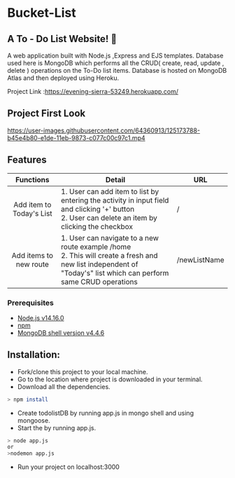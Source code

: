# Bucket-List

## A To - Do List Website! 📆

A web application built with Node.js ,Express and EJS templates. Database used here is MongoDB which performs all the CRUD( create, read, update , delete ) operations on the To-Do list items. Database is hosted on MongoDB Atlas and then deployed using Heroku.

Project Link :https://evening-sierra-53249.herokuapp.com/

## Project First Look



https://user-images.githubusercontent.com/64360913/125173788-b45e4b80-e1de-11eb-9873-c077c00c97c1.mp4




## Features

| Functions              | Detail                                            | URL                         |
| :--------------------: | ------------------------------------------------- | --------------------------- |
| Add item to Today's List | 1. User can add item to list by entering the activity in input field and clicking '+' button<br>2. User can delete an item by clicking the checkbox | / |
| Add items to new route | 1. User can navigate to a new route example /home <br>2. This will create a fresh and new list independent of "Today's" list which can perform same CRUD operations  |/newListName |

### Prerequisites

- [Node.js v14.16.0](https://nodejs.org/en/download/)
- [npm](https://www.npmjs.com/get-npm)
- [MongoDB shell version v4.4.6](https://www.mongodb.com/)

## Installation:
* Fork/clone this project to your local machine.
* Go to the location where project is downloaded in your terminal.
* Download all the dependencies.
```bash
> npm install
```
* Create todolistDB by running app.js in mongo shell and using mongoose.
* Start the by running app.js.
```bash
> node app.js
or
>nodemon app.js
```
* Run your project on localhost:3000
